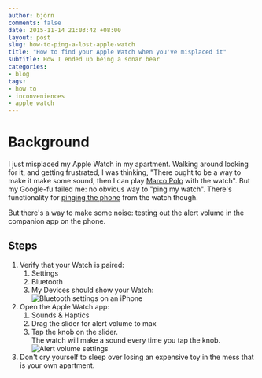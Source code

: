 ```yaml
---
author: björn
comments: false
date: 2015-11-14 21:03:42 +08:00
layout: post
slug: how-to-ping-a-lost-apple-watch
title: "How to find your Apple Watch when you've misplaced it"
subtitle: How I ended up being a sonar bear
categories:
- blog
tags:
- how to
- inconveniences
- apple watch
---
```

# Background

I just misplaced my Apple Watch in my apartment. Walking around looking for it,
and getting frustrated, I was thinking, "There ought to be a way to make it make
some sound, then I can play [Marco Polo] with the watch". But my Google-fu
failed me: no obvious way to "ping my watch". There's functionality for
[pinging the phone] from the watch though.

But there's a way to make some noise: testing out the alert volume in the
companion app on the phone.

## Steps

1. Verify that your Watch is paired:
   1. Settings
   2. Bluetooth
   3. My Devices should show your Watch:
      <img src="{{ '/img/2015/11/bluetooth-settings.png' | prepend: site.url }}"
           alt="Bluetooth settings on an iPhone" style="max-width: 375px;">
2. Open the Apple Watch app:
   1. Sounds & Haptics
   2. Drag the slider for alert volume to max
   3. Tap the knob on the slider.  
      The watch will make a sound every time you tap the knob.
      <img src="{{ '/img/2015/11/alert-volume-settings.png' | prepend: site.url }}"
           alt="Alert volume settings" style="max-width: 375px;">
3. Don't cry yourself to sleep over losing an expensive toy in the mess that is
   your own apartment.

[pinging the phone]: https://www.youtube.com/watch?v=KYf4q4y7dM4
[Marco Polo]: https://en.wikipedia.org/wiki/Marco_Polo_(game)
